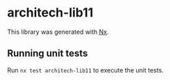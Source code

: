 # architech-lib11

This library was generated with [Nx](https://nx.dev).

## Running unit tests

Run `nx test architech-lib11` to execute the unit tests.
